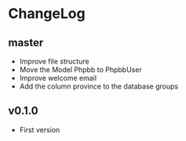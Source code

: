 # ChangeLog

## master
- Improve file structure
- Move the Model Phpbb to PhpbbUser
- Improve welcome email
- Add the column province to the database groups

## v0.1.0
- First version
